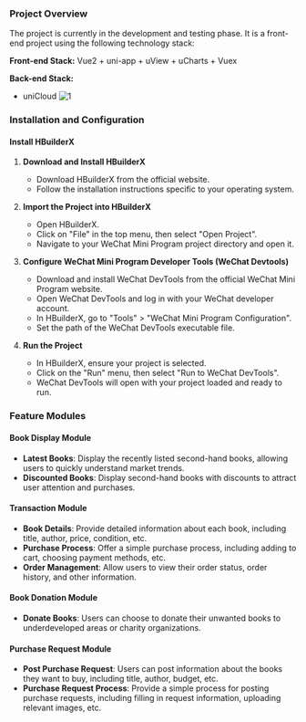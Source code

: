 ### Project Overview
The project is currently in the development and testing phase. It is a front-end project using the following technology stack:

**Front-end Stack:**
Vue2 + uni-app + uView + uCharts + Vuex

**Back-end Stack:**
- uniCloud
![1](https://github.com/xianshi3/Yuetu-Second-hand-boo-trading-WeChat-Mini-Program/assets/57677273/8d7ea789-9371-4603-8066-3a53a172fa6a)
### Installation and Configuration

#### Install HBuilderX
1. **Download and Install HBuilderX**
   - Download HBuilderX from the official website.
   - Follow the installation instructions specific to your operating system.

2. **Import the Project into HBuilderX**
   - Open HBuilderX.
   - Click on "File" in the top menu, then select "Open Project".
   - Navigate to your WeChat Mini Program project directory and open it.

3. **Configure WeChat Mini Program Developer Tools (WeChat Devtools)**
   - Download and install WeChat DevTools from the official WeChat Mini Program website.
   - Open WeChat DevTools and log in with your WeChat developer account.
   - In HBuilderX, go to "Tools" > "WeChat Mini Program Configuration".
   - Set the path of the WeChat DevTools executable file.

4. **Run the Project**
   - In HBuilderX, ensure your project is selected.
   - Click on the "Run" menu, then select "Run to WeChat DevTools".
   - WeChat DevTools will open with your project loaded and ready to run.

### Feature Modules

#### Book Display Module
- **Latest Books**: Display the recently listed second-hand books, allowing users to quickly understand market trends.
- **Discounted Books**: Display second-hand books with discounts to attract user attention and purchases.

#### Transaction Module
- **Book Details**: Provide detailed information about each book, including title, author, price, condition, etc.
- **Purchase Process**: Offer a simple purchase process, including adding to cart, choosing payment methods, etc.
- **Order Management**: Allow users to view their order status, order history, and other information.

#### Book Donation Module
- **Donate Books**: Users can choose to donate their unwanted books to underdeveloped areas or charity organizations.

#### Purchase Request Module
- **Post Purchase Request**: Users can post information about the books they want to buy, including title, author, budget, etc.
- **Purchase Request Process**: Provide a simple process for posting purchase requests, including filling in request information, uploading relevant images, etc.

